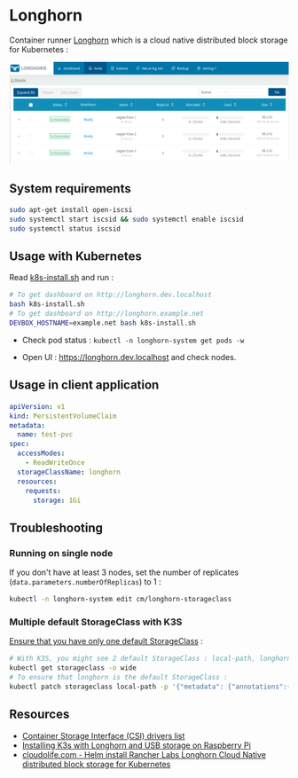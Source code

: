 # Longhorn

Container runner [Longhorn](https://longhorn.io/) which is a cloud native distributed block storage for Kubernetes :

![Longhorn nodes](img/longhorn-nodes.png)

## System requirements

```bash
sudo apt-get install open-iscsi
sudo systemctl start iscsid && sudo systemctl enable iscsid
sudo systemctl status iscsid
```

## Usage with Kubernetes

Read [k8s-install.sh](k8s-install.sh) and run :

```bash
# To get dashboard on http://longhorn.dev.localhost
bash k8s-install.sh
# To get dashboard on http://longhorn.example.net
DEVBOX_HOSTNAME=example.net bash k8s-install.sh
```

* Check pod status : `kubectl -n longhorn-system get pods -w`

* Open UI : https://longhorn.dev.localhost and check nodes.

## Usage in client application

```yaml
apiVersion: v1
kind: PersistentVolumeClaim
metadata:
  name: test-pvc
spec:
  accessModes:
    - ReadWriteOnce
  storageClassName: longhorn
  resources:
    requests:
      storage: 1Gi
```

## Troubleshooting

### Running on single node

If you don't have at least 3 nodes, set the number of replicates (`data.parameters.numberOfReplicas`) to 1 :

```bash
kubectl -n longhorn-system edit cm/longhorn-storageclass
```

### Multiple default StorageClass with K3S

[Ensure that you have only one default StorageClass](https://kubernetes.io/docs/tasks/administer-cluster/change-default-storage-class/#changing-the-default-storageclass) :

```bash
# With K3S, you might see 2 default StorageClass : local-path, longhorn
kubectl get storageclass -o wide
# To ensure that longhorn is the default StorageClass :
kubectl patch storageclass local-path -p '{"metadata": {"annotations":{"storageclass.kubernetes.io/is-default-class":"false"}}}'
```

## Resources

* [Container Storage Interface (CSI) drivers list](https://kubernetes-csi.github.io/docs/drivers.html)
* [Installing K3s with Longhorn and USB storage on Raspberry Pi](https://www.jericdy.com/blog/installing-k3s-with-longhorn-and-usb-storage-on-raspberry-pi)
* [cloudolife.com - Helm install Rancher Labs Longhorn Cloud Native distributed block storage for Kubernetes](https://cloudolife.com/2020/10/03/Kubernetes-K8S/Helm/Helm-install-Rancher-Labs-Longhorn-Cloud-Native-distributed-block-storage-for-Kubernetes-K8S/)
